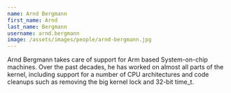 ```yaml
---
name: Arnd Bergmann
first_name: Arnd
last_name: Bergmann
username: arnd.bergmann
image: /assets/images/people/arnd-bergmann.jpg
---
```

Arnd Bergmann takes care of support for Arm based System-on-chip machines. Over the past decades, he has worked on almost all parts of the kernel, including support for a number of CPU architectures and code cleanups such as removing the big kernel lock and 32-bit time_t.